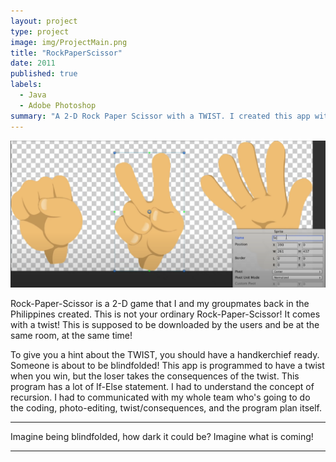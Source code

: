 ```yaml
---
layout: project
type: project
image: img/ProjectMain.png
title: "RockPaperScissor"
date: 2011
published: true
labels:
  - Java
  - Adobe Photoshop
summary: "A 2-D Rock Paper Scissor with a TWIST. I created this app with my college friends back in 2011. Not your typical Rock-Paper-Scissor"
---
```


<img class="img-fluid" src="../img/Project1Body.png">

Rock-Paper-Scissor is a 2-D game that I and my groupmates back in the Philippines created. This is not your ordinary Rock-Paper-Scissor! It comes with a twist! This is supposed to be downloaded by the users and be at the same room, at the same time!

To give you a hint about the TWIST, you should have a handkerchief ready. Someone is about to be blindfolded! This app is programmed to have a twist when you win, but the loser takes the consequences of the twist. This program has a lot of If-Else statement. I had to understand the concept of recursion. I had to communicated with my whole team who's going to do the coding, photo-editing, twist/consequences, and the program plan itself.

<hr>
Imagine being blindfolded, how dark it could be? Imagine what is coming!

<hr>

